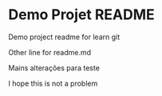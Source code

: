 # Demo Projet README

Demo project readme for learn git

Other line for readme.md

Mains alterações para teste

I hope this is not a problem
